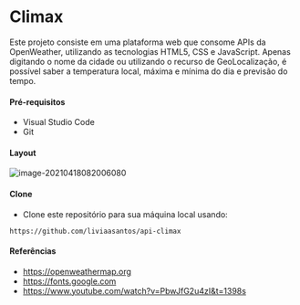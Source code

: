 # Climax

Este projeto consiste em uma plataforma web que consome APIs da OpenWeather, utilizando as tecnologias HTML5, CSS e  JavaScript. Apenas digitando o nome da cidade ou utilizando o recurso de GeoLocalização, é possível saber a temperatura local, máxima e mínima do dia e previsão do tempo. 

#### Pré-requisitos

* Visual Studio Code
* Git

#### Layout 

![image-20210418082006080](C:\Users\55349\AppData\Roaming\Typora\typora-user-images\image-20210418082006080.png)

#### Clone

* Clone este repositório para sua máquina local usando:

```
https://github.com/liviaasantos/api-climax
```

#### Referências

* https://openweathermap.org
* https://fonts.google.com
* https://www.youtube.com/watch?v=PbwJfG2u4zI&t=1398s
